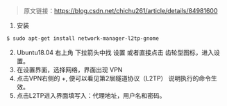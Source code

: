 > 原文链接：https://blog.csdn.net/chichu261/article/details/84981600

1. 安装

```bash
$ sudo apt-get install network-manager-l2tp-gnome	
```

2. Ubuntu18.04 右上角 下拉箭头中找 设置 或者直接点击 齿轮型图标，进入设置。
3. 在设置界面，选择网络，界面出现 VPN
4. 点击VPN右侧的 +,
   便可以看见第2层隧道协议（L2TP）
   说明执行的命令生效。
5. 点击L2TP进入界面填写入：代理地址，用户名和密码。
   
   
